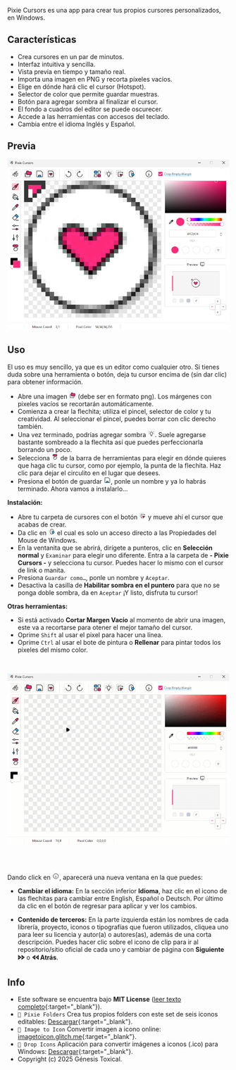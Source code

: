 Pixie Cursors es una app para crear tus propios cursores personalizados, en Windows.

## Características
* Crea cursores en un par de minutos.
* Interfaz intuitiva y sencilla.
* Vista previa en tiempo y tamaño real.
* Importa una imagen en PNG y recorta píxeles vacíos.
* Elige en dónde hará clic el cursor (Hotspot).
* Selector de color que permite guardar muestras.
* Botón para agregar sombra al finalizar el cursor.
* El fondo a cuadros del editor se puede oscurecer.
* Accede a las herramientas con accesos del teclado.
* Cambia entre el idioma Inglés y Español.

## Previa
<picture><img alt="Pixie Cursors crear cursores app" src="assets/Pixie-Cursors-App.png"/></picture>

## Uso
El uso es muy sencillo, ya que es un editor como cualquier otro. Si tienes duda sobre una herramienta o botón, deja tu cursor encima de (sin dar clic) para obtener información.

- Abre una imagen ![Open](assets/buttons/Open.png) (debe ser en formato png). Los márgenes con pixeles vacíos se recortarán automáticamente.
- Comienza a crear la flechita; utiliza el pincel, selector de color y tu creatividad. Al seleccionar el pincel, puedes borrar con clic derecho también.
- Una vez terminado, podrías agregar sombra ![Shadow](assets/buttons/Shadow.png). Suele agregarse bastante sombreado a la flechita así que puedes perfeccionarla borrando un poco.
- Selecciona ![Hotspot](assets/buttons/Hotspot.png) de la barra de herramientas para elegir en dónde quieres que haga clic tu cursor, como por ejemplo, la punta de la flechita. Haz clic para dejar el circulito en el lugar que desees.
- Presiona el botón de guardar ![Save](assets/buttons/Save.png), ponle un nombre y ya lo habrás terminado. Ahora vamos a instalarlo...

**Instalación:**
- Abre tu carpeta de cursores con el botón ![CursorsFolder](assets/buttons/CursorsFolder.png) y mueve ahí el cursor que acabas de crear.
- Da clic en ![MouseProperties](assets/buttons/MouseProperties.png) el cual es solo un acceso directo a las Propiedades del Mouse de Windows.
- En la ventanita que se abrirá, dirígete a punteros, clic en **Selección normal** y `Examinar` para elegir uno diferente. Entra a la carpeta de **- Pixie Cursors -** y selecciona tu cursor. Puedes hacer lo mismo con el cursor de link o manita.
- Presiona `Guardar como…`, ponle un nombre y `Aceptar`.
- Desactiva la casilla de **Habilitar sombra en el puntero** para que no se ponga doble sombra, da en `Aceptar` ¡Y listo, disfruta tu cursor!

**Otras herramientas:**
- Si está activado **Cortar Margen Vacío** al momento de abrir una imagen, este va a recortarse para otener el mejor tamaño del cursor.
- Oprime `Shift` al usar el pixel para hacer una línea.
- Oprime `Ctrl` al usar el bote de pintura o **Rellenar** para pintar todos los pixeles del mismo color.

<br>

<picture><img src="assets/Pixie-Cursors-Usage.gif"/></picture>

<br></br>

Dando click en ![Info](assets/buttons/Info.png), aparecerá una nueva ventana en la que puedes:

- **Cambiar el idioma:** En la sección inferior **Idioma**, haz clic en el icono de las flechitas para cambiar entre English, Español o Deutsch. Por último da clic en el botón de regresar para aplicar y ver los cambios.

- **Contenido de terceros:** En la parte izquierda están los nombres de cada librería, proyecto, iconos o tipografías que fueron utilizados, cliquea uno para leer su licencia y autor(a) o autores(as), además de una corta descripción. Puedes hacer clic sobre el icono de clip para ir al repositorio/sitio oficial de cada uno y cambiar de página con **Siguiente 🢖🢖** o **🢔🢔 Atrás**.

## Info
* Este software se encuentra bajo **MIT License** ([leer texto completo](https://github.com/genesistoxical/crystal-folders/blob/master/LICENSE){:target="_blank"}).
* `🤍 Pixie Folders` Crea tus propios folders con este set de seis iconos editables: [Descargar](https://genesistoxical.github.io/pixie-folders/){:target="_blank"}.
* `🤍 Image to Icon` Convertir imagen a icono online: [imagetoicon.glitch.me](https://imagetoicon.glitch.me/){:target="_blank"}.
* `🤍 Drop Icons` Aplicación para convertir imágenes a iconos (.ico) para Windows: [Descargar](https://genesistoxical.github.io/drop-icons/){:target="_blank"}.
* Copyright (c) 2025 Génesis Toxical.

<br>
<style>
    h2.project-tagline:before {content: "Personaliza los iconos de tus carpetas en segundo";}
    a.btn:nth-child(3):after {content: "escargar Portable";}
    a.btn:nth-child(4):after {content: "escargar Instalable";}
</style>
